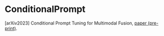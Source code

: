 # ConditionalPrompt
[arXiv2023] Conditional Prompt Tuning for Multimodal Fusion, [paper (pre-print)](https://arxiv.org/abs/2312.03734).
